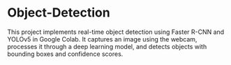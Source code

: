 # Object-Detection
This project implements real-time object detection using Faster R-CNN and YOLOv5 in Google Colab. It captures an image using the webcam, processes it through a deep learning model, and detects objects with bounding boxes and confidence scores.
